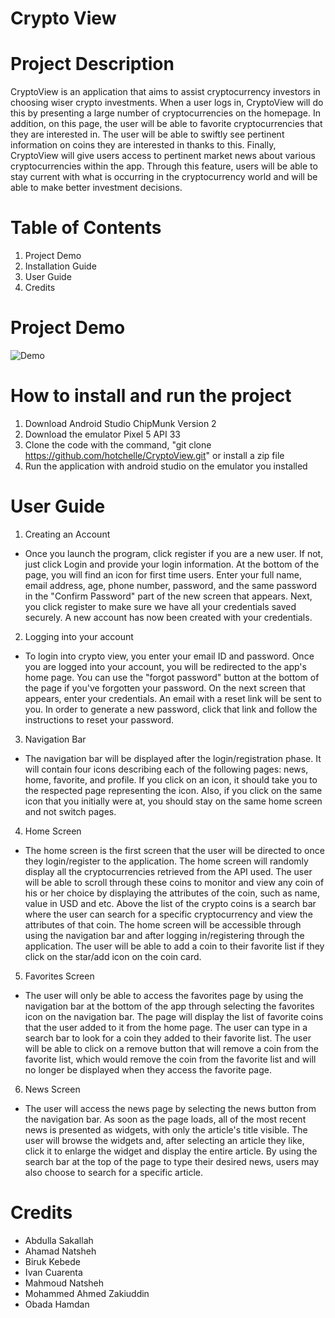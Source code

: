 # Crypto View

# Project Description
CryptoView is an application that aims to assist cryptocurrency investors in choosing wiser crypto investments. When a user logs in, CryptoView will do this by presenting a large number of cryptocurrencies on the homepage. In addition, on this page, the user will be able to favorite cryptocurrencies that they are interested in. The user will be able to swiftly see pertinent information on coins they are interested in thanks to this. Finally, CryptoView will give users
access to pertinent market news about various cryptocurrencies within the app. Through this feature, users will be able to stay current with what is occurring in the cryptocurrency world and will be able to make better investment decisions.

# Table of Contents
1. Project Demo <br>
2. Installation Guide <br>
3. User Guide <br>
4. Credits <br>

# Project Demo
![Demo](https://github.com/hotchelle/CryptoView/blob/main/app.gif)

# How to install and run the project
1. Download Android Studio ChipMunk Version 2
2. Download the emulator Pixel 5 API 33
3. Clone the code with the command, "git clone https://github.com/hotchelle/CryptoView.git" or install a zip file
4. Run the application with android studio on the emulator you installed

# User Guide
1. Creating an Account
  - Once you launch the program, click register if you are a new user. If not, just click Login and provide your login information. At the bottom of the page, you will find an icon for first time users. Enter your full name, email address, age, phone number, password, and the same password in the "Confirm Password" part of the new screen that appears. Next, you click register to make sure we have all your credentials saved securely. A new account has now been created with your credentials.

2. Logging into your account
  - To login into crypto view, you enter your email ID and password. Once you are logged into your account, you will be redirected to the app's home page. You can use the "forgot password" button at the bottom of the page if you've forgotten your password. On the next screen that appears, enter your credentials. An email with a reset link will be sent to you. In order to generate a new password, click that link and follow the instructions to reset your password.

3. Navigation Bar
  - The navigation bar will be displayed after the login/registration phase. It will contain four icons describing each of the following pages: news, home, favorite, and profile. If you click on an icon, it should take you to the respected page representing the icon. Also, if you click on the same icon that you initially were at, you should stay on the same home screen and not switch pages.

4. Home Screen
  - The home screen is the first screen that the user will be directed to once they login/register to the application. The home screen will randomly display all the cryptocurrencies retrieved from the API used. The user will be able to scroll through these coins to monitor and view any coin of his or her choice by displaying the attributes of the coin, such as name, value in USD and etc. Above the list of the crypto coins is a search bar where the user can search for a specific cryptocurrency and view the attributes of that coin. The home screen will be accessible through using the navigation bar and after logging in/registering through the application. The user will be able to add a coin to their favorite list if they click on the star/add icon on the coin card.

5. Favorites Screen
  - The user will only be able to access the favorites page by using the navigation bar at the bottom of the app through selecting the favorites icon on the navigation bar. The page will display the list of favorite coins that the user added to it from the home page. The user can type in a search bar to look for a coin they added to their favorite list. The user will be able to click on a remove button that will remove a coin from the favorite list, which would remove the coin from the favorite list and will no longer be displayed when they access the favorite page.

6. News Screen
  - The user will access the news page by selecting the news button from the navigation bar. As soon as the page loads, all of the most recent news is presented as widgets, with only the article's title visible. The user will browse the widgets and, after selecting an article they like, click it to enlarge the widget and display the entire article. By using the search bar at the top of the page to type their desired news, users may also choose to search for a specific article.
  
# Credits
- Abdulla Sakallah
- Ahamad Natsheh
- Biruk Kebede
- Ivan Cuarenta
- Mahmoud Natsheh
- Mohammed Ahmed Zakiuddin
- Obada Hamdan




